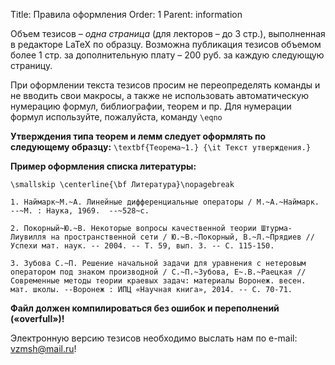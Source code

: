 Title: Правила оформления
Order: 1
Parent: information

Объем тезисов – *одна страница* (для лекторов – до 3 стр.), выполненная в редакторе  LaTeX по образцу. Возможна публикация тезисов объемом более 1 стр. за дополнительную плату – 200 руб. за каждую следующую страницу.

При оформлении текста тезисов просим не переопределять команды и не вводить свои макросы, а также не использовать автоматическую нумерацию формул, библиографии, теорем и пр. Для нумерации формул  используйте, пожалуйста, команду `\eqno`

**Утверждения типа теорем и лемм следует оформлять по следующему образцу:**
`\textbf{Теорема~1.} {\it Текст утверждения.}`

**Пример оформления списка литературы:**
```
\smallskip \centerline{\bf Литература}\nopagebreak

1. Наймарк~М.~А. Линейные дифференциальные операторы / М.~А.~Наймарк. --~М. : Наука, 1969.  --~528~с.

2. Покорный~Ю.~В. Некоторые вопросы качественной теории Штурма-Лиувилля на пространственной сети / Ю.~В.~Покорный, В.~Л.~Прядиев // Успехи мат. наук. -- 2004. -- Т. 59, вып. 3. -- С. 115-150.

3. Зубова С.~П. Решение начальной задачи для уравнения с нетеровым оператором под знаком производной / С.~П.~Зубова, Е~.В.~Раецкая // Современные методы теории краевых задач: материалы Воронеж. весен. мат. школы. --Воронеж : ИПЦ «Научная книга», 2014. -- С. 70-71.
```

**Файл должен компилироваться без ошибок и переполнений («overfull»)!**

Электронную версию тезисов необходимо выслать нам по e-mail: [vzmsh@mail.ru](mailto:vzmsh@mail.ru)!
